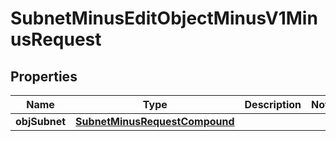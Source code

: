 
# SubnetMinusEditObjectMinusV1MinusRequest

## Properties
Name | Type | Description | Notes
------------ | ------------- | ------------- | -------------
**objSubnet** | [**SubnetMinusRequestCompound**](SubnetMinusRequestCompound.md) |  | 



